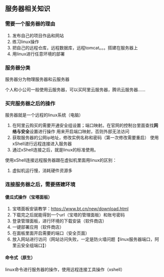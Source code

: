 ## 服务器相关知识

### 需要一个服务器的理由

1. 发布自己的项目作品和网站
2. 练习linux操作
3. 把自己的远程仓库，远程数据库，远程tomcat。。。搭建在服务器上
4. 用linux进行任意环境的部署

### 服务器分类

服务器分为物理服务器和云服务器

个人和小公司一般使用云服务器，可以买阿里云服务器，腾讯云服务器......

### 买完服务器之后的操作

服务器就是一个远程的linux系统（电脑）

1. 在阿里云购买的需要开通安全组设置；端口映射。在官网的控制台里面查找**网络与安全**设置进行操作
   用来开启端口映射，否则外部无法访问
2. 获取服务器的公网ip地址，修改实例名称和密码（第一次修改需要重启）
   使用xShell进行远程连接进入服务器
3. 通过xShell连接之后，就是linux的标准使用。

使用xShell连接远程服务器跟在虚拟机里面用linux的区别：

1. 虚拟机运行慢，消耗硬件资源多

### 连接服务器之后，需要搭建环境

#### 傻瓜式操作（宝塔面板）

1. 宝塔面板安装教学：https://www.bt.cn/new/download.html
2. 下载完之后就能得到一个url（宝塔的管理面板）和账号密码
3. 登录管理面板，进行环境的下载安装（软件商店）
4. 一键部署应用（软件商店）
5. 在面板里面开启需要的端口（安全页面）
6. 放入网站进行访问（网站访问失败，一定是防火墙问题【linux服务器端口，阿里云安全组端口】）

#### 命令式（原生）

linux命令进行服务器的操作，使用远程连接工具操作（xshell）